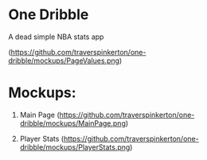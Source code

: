 # One Dribble #

A dead simple NBA stats app

(https://github.com/traverspinkerton/one-dribble/mockups/PageValues.png)

# Mockups:

1. Main Page
(https://github.com/traverspinkerton/one-dribble/mockups/MainPage.png)

2. Player Stats
(https://github.com/traverspinkerton/one-dribble/mockups/PlayerStats.png)
